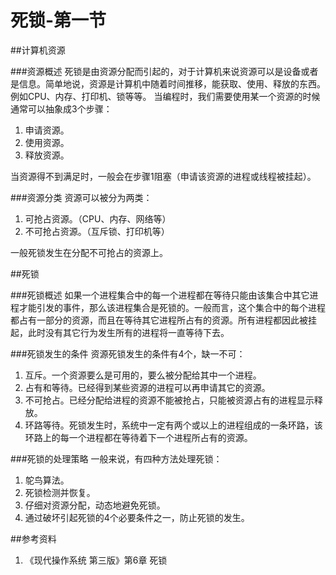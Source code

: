 死锁-第一节
=======

##计算机资源

###资源概述
死锁是由资源分配而引起的，对于计算机来说资源可以是设备或者是信息。简单地说，资源是计算机中随着时间推移，能获取、使用、释放的东西。例如CPU、内存、打印机、锁等等。
当编程时，我们需要使用某一个资源的时候通常可以抽象成3个步骤：

1. 申请资源。
2. 使用资源。
3. 释放资源。

当资源得不到满足时，一般会在步骤1阻塞（申请该资源的进程或线程被挂起）。

###资源分类
资源可以被分为两类：

1. 可抢占资源。（CPU、内存、网络等）
2. 不可抢占资源。（互斥锁、打印机等）

一般死锁发生在分配不可抢占的资源上。

##死锁

###死锁概述
如果一个进程集合中的每一个进程都在等待只能由该集合中其它进程才能引发的事件，那么该进程集合是死锁的。一般而言，这个集合中的每个进程都占有一部分的资源，而且在等待其它进程所占有的资源。所有进程都因此被挂起，此时没有其它行为发生所有的进程将一直等待下去。

###死锁发生的条件
资源死锁发生的条件有4个，缺一不可：

1. 互斥。一个资源要么是可用的，要么被分配给其中一个进程。
2. 占有和等待。已经得到某些资源的进程可以再申请其它的资源。
3. 不可抢占。已经分配给进程的资源不能被抢占，只能被资源占有的进程显示释放。
4. 环路等待。死锁发生时，系统中一定有两个或以上的进程组成的一条环路，该环路上的每一个进程都在等待着下一个进程所占有的资源。

###死锁的处理策略
一般来说，有四种方法处理死锁：

1. 鸵鸟算法。
2. 死锁检测并恢复。
3. 仔细对资源分配，动态地避免死锁。
4. 通过破坏引起死锁的4个必要条件之一，防止死锁的发生。

##参考资料
1. 《现代操作系统 第三版》第6章 死锁